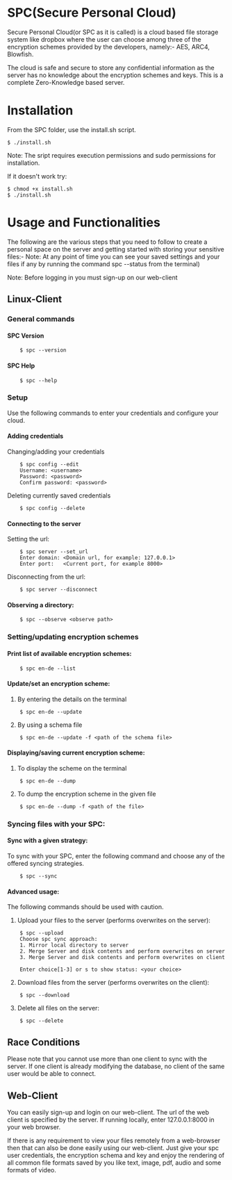 # SPC(Secure Personal Cloud)
Secure Personal Cloud(or SPC as it is called) is a cloud based file storage system like dropbox where the user can choose among three of the encryption schemes provided by the developers, namely:- AES, ARC4, Blowfish.

The cloud is safe and secure to store any confidential information as the server has no knowledge about the encryption schemes and keys. This is a complete Zero-Knowledge based server.

# Installation
From the SPC folder, use the install.sh script.

    $ ./install.sh

Note: The sript requires execution permissions and sudo permissions for installation.

If it doesn't work try:

    $ chmod +x install.sh
    $ ./install.sh


# Usage and Functionalities
The following are the various steps that you need to follow to create a personal space on the server and getting started with storing your sensitive files:-
Note: At any point of time you can see your saved settings and your files if any by running the command spc --status from the terminal)

Note: Before logging in you must sign-up on our web-client

## Linux-Client
 
### General commands

#### SPC Version
```
    $ spc --version
```
#### SPC Help
```
    $ spc --help
```
### Setup

Use the following commands to enter your credentials and configure your cloud.   
    
#### Adding credentials

Changing/adding your credentials 
```
    $ spc config --edit
    Username: <username>
    Password: <password>
    Confirm password: <password>
```
Deleting currently saved credentials
``` 
    $ spc config --delete
```
#### Connecting to the server

Setting the url:
```
    $ spc server --set_url
    Enter domain: <Domain url, for example: 127.0.0.1>
    Enter port:   <Current port, for example 8000>
```
Disconnecting from the url:
```
    $ spc server --disconnect
```
#### Observing a directory:
```    
    $ spc --observe <observe path>
```
### Setting/updating encryption schemes

#### Print list of available encryption schemes:
```
    $ spc en-de --list
```
#### Update/set an encryption scheme:

1. By entering the details on the terminal
```
    $ spc en-de --update
```
2. By using a schema file
```
    $ spc en-de --update -f <path of the schema file>
```
#### Displaying/saving current encryption scheme:

1. To display the scheme on the terminal
```
    $ spc en-de --dump
```
2. To dump the encryption scheme in the given file
```
    $ spc en-de --dump -f <path of the file>
```
### Syncing files with your SPC:

#### Sync with a given strategy:

To sync with your SPC, enter the following command and choose any of the offered syncing strategies.
```
    $ spc --sync 
```
#### Advanced usage:

The following commands should be used with caution. 

1. Upload your files to the server (performs overwrites on the server):
```
    $ spc --upload
    Choose spc sync approach:
    1. Mirror local directory to server
    2. Merge Server and disk contents and perform overwrites on server
    3. Merge Server and disk contents and perform overwrites on client

    Enter choice[1-3] or s to show status: <your choice>
```
2. Download files from the server (performs overwrites on the client):
```
    $ spc --download
```
3. Delete all files on the server:
```
    $ spc --delete
```
## Race Conditions
Please note that you cannot use more than one client to sync with the server. If one client is already modifying the database, no client of the  same user would be able to connect.

## Web-Client

You can easily sign-up and login on our web-client. The url of the web client is specified by the server. If running locally, enter 127.0.0.1:8000 in your web browser.

If there is any requirement to view your files remotely from a web-browser then that can also be done easily using our web-client. Just give your spc user credentials, the encryption schema and key and enjoy the rendering of all common file formats saved by you like text, image, pdf, audio and some formats of video.

<!-- # Disclaimer

Though you completely free to upload any format of file you can possibly think of but not all may be rendered by the web-client. Though we are working upon this issue and will come up with an update soon!=
 -->